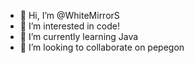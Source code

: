 - 👋 Hi, I’m @WhiteMirrorS
- 👀 I’m interested in code!
- 🌱 I’m currently learning Java
- 💞️ I’m looking to collaborate on pepegon

<!---
1nsaneYasuo/1nsaneYasuo is a ✨ special ✨ repository because its `README.md` (this file) appears on your GitHub profile.
You can click the Preview link to take a look at your changes.
--->
